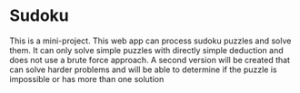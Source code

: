 # Sudoku
This is a mini-project. This web app can process sudoku puzzles and solve them. It can only solve simple puzzles with directly simple deduction and does not use a brute force approach. A second version will be created that can solve harder problems and will be able to determine if the puzzle is impossible or has more than one solution
